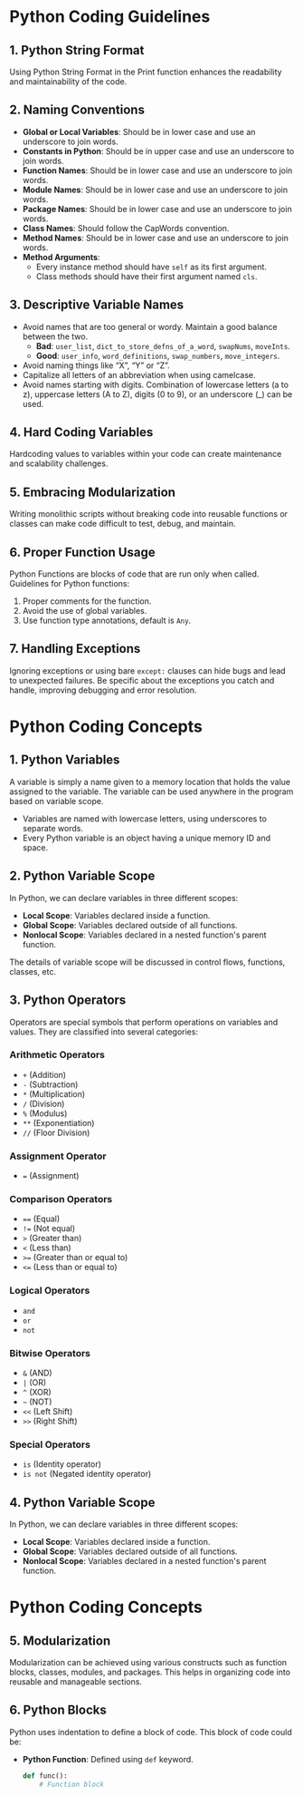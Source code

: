 # Python Coding Guidelines

## 1. Python String Format
Using Python String Format in the Print function enhances the readability and maintainability of the code.

## 2. Naming Conventions

- **Global or Local Variables**: Should be in lower case and use an underscore to join words.
- **Constants in Python**: Should be in upper case and use an underscore to join words.
- **Function Names**: Should be in lower case and use an underscore to join words.
- **Module Names**: Should be in lower case and use an underscore to join words.
- **Package Names**: Should be in lower case and use an underscore to join words.
- **Class Names**: Should follow the CapWords convention.
- **Method Names**: Should be in lower case and use an underscore to join words.
- **Method Arguments**:
  - Every instance method should have `self` as its first argument.
  - Class methods should have their first argument named `cls`.

## 3. Descriptive Variable Names
- Avoid names that are too general or wordy. Maintain a good balance between the two.
  - **Bad**: `user_list`, `dict_to_store_defns_of_a_word`, `swapNums`, `moveInts`.
  - **Good**: `user_info`, `word_definitions`, `swap_numbers`, `move_integers`.
- Avoid naming things like “X”, “Y” or “Z”.
- Capitalize all letters of an abbreviation when using camelcase.
- Avoid names starting with digits. Combination of lowercase letters (a to z), uppercase letters (A to Z), digits (0 to 9), or an underscore (_) can be used.

## 4. Hard Coding Variables
Hardcoding values to variables within your code can create maintenance and scalability challenges.

## 5. Embracing Modularization
Writing monolithic scripts without breaking code into reusable functions or classes can make code difficult to test, debug, and maintain.

## 6. Proper Function Usage
Python Functions are blocks of code that are run only when called. Guidelines for Python functions:
1. Proper comments for the function.
2. Avoid the use of global variables.
3. Use function type annotations, default is `Any`.

## 7. Handling Exceptions
Ignoring exceptions or using bare `except:` clauses can hide bugs and lead to unexpected failures. Be specific about the exceptions you catch and handle, improving debugging and error resolution.

# Python Coding Concepts

## 1. Python Variables

A variable is simply a name given to a memory location that holds the value assigned to the variable. The variable can be used anywhere in the program based on variable scope.

- Variables are named with lowercase letters, using underscores to separate words.
- Every Python variable is an object having a unique memory ID and space.

## 2. Python Variable Scope

In Python, we can declare variables in three different scopes:

- **Local Scope**: Variables declared inside a function.
- **Global Scope**: Variables declared outside of all functions.
- **Nonlocal Scope**: Variables declared in a nested function's parent function.

The details of variable scope will be discussed in control flows, functions, classes, etc.

## 3. Python Operators

Operators are special symbols that perform operations on variables and values. They are classified into several categories:

### Arithmetic Operators

- `+` (Addition)
- `-` (Subtraction)
- `*` (Multiplication)
- `/` (Division)
- `%` (Modulus)
- `**` (Exponentiation)
- `//` (Floor Division)

### Assignment Operator

- `=` (Assignment)

### Comparison Operators

- `==` (Equal)
- `!=` (Not equal)
- `>` (Greater than)
- `<` (Less than)
- `>=` (Greater than or equal to)
- `<=` (Less than or equal to)

### Logical Operators

- `and`
- `or`
- `not`

### Bitwise Operators

- `&` (AND)
- `|` (OR)
- `^` (XOR)
- `~` (NOT)
- `<<` (Left Shift)
- `>>` (Right Shift)

### Special Operators

- `is` (Identity operator)
- `is not` (Negated identity operator)

## 4. Python Variable Scope

In Python, we can declare variables in three different scopes:

- **Local Scope**: Variables declared inside a function.
- **Global Scope**: Variables declared outside of all functions.
- **Nonlocal Scope**: Variables declared in a nested function's parent function.

# Python Coding Concepts

## 5. Modularization

Modularization can be achieved using various constructs such as function blocks, classes, modules, and packages. This helps in organizing code into reusable and manageable sections.

## 6. Python Blocks

Python uses indentation to define a block of code. This block of code could be:

- **Python Function**: Defined using `def` keyword.
  ```python
  def func():
      # Function block

